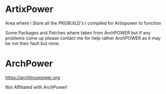 # ArtixPower
Area where i Store all the PKGBUILD's I compiled for Artixpower to function


Some Packages and Patches where taken from ArchPOWER but if any problems come up please contact me for help rather ArchPOWER as it may be not their fault but mine.


# ArchPower
https://archlinuxpower.org


Not Affiliated with ArchPower!

